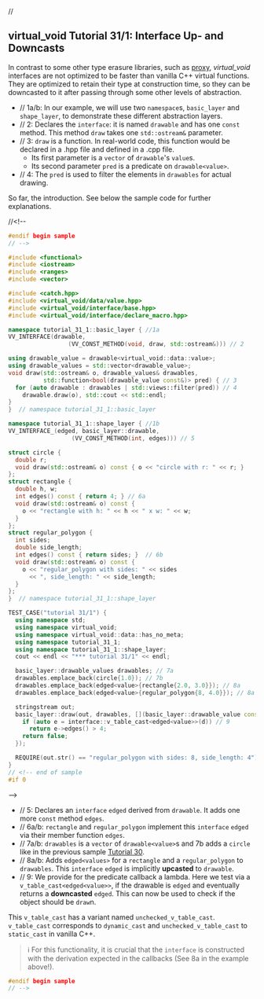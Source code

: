 ﻿// <!--
#if 0
// -->

<a name="t1"></a>
## virtual_void Tutorial 31/1: Interface Up- and Downcasts

In contrast to some other type erasure libraries, such as [proxy](https://github.com/microsoft/proxy), *virtual_void* interfaces are not optimized to be faster than vanilla C++ virtual functions. They are optimized to retain their type at construction time, so they can be downcasted to it after passing through some other levels of abstraction.

- // 1a/b: In our example, we will use two `namespace`s, `basic_layer` and `shape_layer`, to demonstrate these different abstraction layers.
- // 2: Declares the `interface`: it is named `drawable` and has one `const` method. This method `draw` takes one `std::ostream&` parameter.
- // 3: `draw` is a function. In real-world code, this function would be declared in a .hpp file and defined in a .cpp file.
    - Its first parameter is a `vector` of `drawable`'s `value`s.
    - Its second parameter `pred` is a predicate on `drawable<value>`.
- // 4: The `pred` is used to filter the elements in `drawables` for actual drawing.

So far, the introduction. See below the sample code for further explanations.

//<!--
```cpp
#endif begin sample
// -->

#include <functional>
#include <iostream>
#include <ranges>
#include <vector>

#include <catch.hpp>
#include <virtual_void/data/value.hpp>
#include <virtual_void/interface/base.hpp>
#include <virtual_void/interface/declare_macro.hpp>

namespace tutorial_31_1::basic_layer { //1a
VV_INTERFACE(drawable,
                 (VV_CONST_METHOD(void, draw, std::ostream&))) // 2

using drawable_value = drawable<virtual_void::data::value>;
using drawable_values = std::vector<drawable_value>;
void draw(std::ostream& o, drawable_values& drawables,
          std::function<bool(drawable_value const&)> pred) { // 3
  for (auto drawable : drawables | std::views::filter(pred)) // 4
    drawable.draw(o), std::cout << std::endl;
}
}  // namespace tutorial_31_1::basic_layer

namespace tutorial_31_1::shape_layer { //1b
VV_INTERFACE_(edged, basic_layer::drawable,
                  (VV_CONST_METHOD(int, edges))) // 5

struct circle {
  double r;
  void draw(std::ostream& o) const { o << "circle with r: " << r; }
};
struct rectangle {
  double h, w;
  int edges() const { return 4; } // 6a
  void draw(std::ostream& o) const {
    o << "rectangle with h: " << h << " x w: " << w;
  }
};
struct regular_polygon {
  int sides;
  double side_length;
  int edges() const { return sides; }  // 6b
  void draw(std::ostream& o) const {
    o << "regular_polygon with sides: " << sides
      << ", side_length: " << side_length;
  }
};
}  // namespace tutorial_31_1::shape_layer

TEST_CASE("tutorial 31/1") {
  using namespace std;
  using namespace virtual_void;
  using namespace virtual_void::data::has_no_meta;
  using namespace tutorial_31_1;
  using namespace tutorial_31_1::shape_layer;
  cout << endl << "*** tutorial 31/1" << endl;

  basic_layer::drawable_values drawables; // 7a
  drawables.emplace_back(circle{1.0}); // 7b                           
  drawables.emplace_back(edged<value>{rectangle{2.0, 3.0}}); // 8a     
  drawables.emplace_back(edged<value>{regular_polygon{8, 4.0}}); // 8a

  stringstream out;
  basic_layer::draw(out, drawables, [](basic_layer::drawable_value const& d) {
    if (auto e = interface::v_table_cast<edged<value>>(d)) // 9
      return e->edges() > 4;
    return false;
  });

  REQUIRE(out.str() == "regular_polygon with sides: 8, side_length: 4");
}
// <!-- end of sample
#if 0 
```
-->
- // 5: Declares an `interface` `edged` derived from `drawable`. It adds one more `const` method `edges`.
- // 6a/b: `rectangle` and `regular_polygon` implement this `interface` `edged` via their member function `edges`.
- // 7a/b: `drawables` is a `vector` of `drawable<value>`s and 7b adds a `circle` like in the previous sample [Tutorial 30](tutorial_30).
- // 8a/b: Adds `edged<values>` for a `rectangle` and a `regular_polygon` to `drawables`. This `interface` `edged` is implicitly **upcasted** to `drawable`.
- // 9: We provide for the predicate callback a lambda. Here we test via a `v_table_cast<edged<value>>`, if the drawable is `edged` and eventually returns a **downcasted** `edged`. This can now be used to check if the object should be `draw`n.

This `v_table_cast` has a variant named `unchecked_v_table_cast`. `v_table_cast` corresponds to `dynamic_cast` and `unchecked_v_table_cast` to `static_cast` in vanilla C++.

> ℹ️ 
> For this functionality, it is crucial that the `interface` is constructed with the derivation expected in the callbacks (See 8a in the example above!).

```cpp
#endif begin sample
// -->

